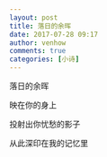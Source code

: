 ```yaml
---
layout: post
title: 落日的余晖
date: 2017-07-28 09:17
author: venhow
comments: true
categories: [小诗]
---
```

落日的余晖

映在你的身上

投射出你忧愁的影子

从此深印在我的记忆里
